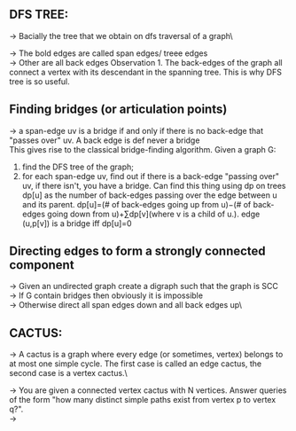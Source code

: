 **DFS TREE:**
---
-> Bacially the tree that we obtain on dfs traversal of a graph\


-> The bold edges are called span edges/ treee edges\
-> Other are all back edges
Observation 1. The back-edges of the graph all connect a vertex with its descendant in the spanning tree. This is why DFS tree is so useful.

**Finding bridges (or articulation points)**
--
-> a span-edge uv is a bridge if and only if there is no back-edge that "passes over" uv. A back edge is def never a bridge\
This gives rise to the classical bridge-finding algorithm. Given a graph G:
1. find the DFS tree of the graph;
2. for each span-edge uv, find out if there is a back-edge "passing over" uv, if there isn't, you have a bridge.
Can find this thing using dp on trees
dp[u] as the number of back-edges passing over the edge between u and its parent. 
dp[u]=(# of back-edges going up from u)−(# of back-edges going down from u)+∑dp[v](where v is a child of u.).
edge (u,p[v]) is a bridge iff dp[u]=0


**Directing edges to form a strongly connected component**
--

-> Given an undirected graph create a digraph such that the graph is SCC\
-> If G contain bridges then obviously it is impossible\
-> Otherwise direct all span edges down and all back edges up\

**CACTUS:**
--
-> A cactus is a graph where every edge (or sometimes, vertex) belongs to at most one simple cycle. The first case is called an edge cactus, the second case is a vertex cactus.\

-> You are given a connected vertex cactus with N vertices. Answer queries of the form "how many distinct simple paths exist from vertex p to vertex q?".\
-> 
